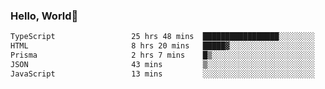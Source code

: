 
### Hello, World🐤

<!--START_SECTION:waka-->

```txt
TypeScript                 25 hrs 48 mins  █████████████████░░░░░░░░   68.50 %
HTML                       8 hrs 20 mins   █████▓░░░░░░░░░░░░░░░░░░░   22.12 %
Prisma                     2 hrs 7 mins    █▒░░░░░░░░░░░░░░░░░░░░░░░   05.65 %
JSON                       43 mins         ▒░░░░░░░░░░░░░░░░░░░░░░░░   01.91 %
JavaScript                 13 mins         ░░░░░░░░░░░░░░░░░░░░░░░░░   00.60 %
```

<!--END_SECTION:waka-->
